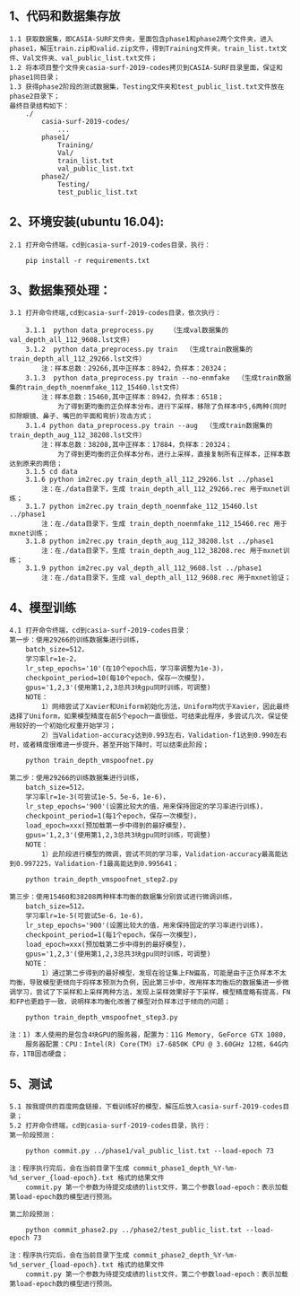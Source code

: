 
## 1、代码和数据集存放
    1.1 获取数据集，即CASIA-SURF文件夹，里面包含phase1和phase2两个文件夹，进入phase1，解压train.zip和valid.zip文件，得到Training文件夹，train_list.txt文件、Val文件夹、val_public_list.txt文件；
    1.2 将本项目整个文件夹casia-surf-2019-codes拷贝到CASIA-SURF目录里面，保证和phase1同目录；
    1.3 获得phase2阶段的测试数据集，Testing文件夹和test_public_list.txt文件放在phase2目录下；
    最终目录结构如下：
        ./
            casia-surf-2019-codes/
                ...
            phase1/
                Training/
                Val/
                train_list.txt
                val_public_list.txt
            phase2/
                Testing/
                test_public_list.txt

## 2、环境安装(ubuntu 16.04):
    2.1 打开命令终端，cd到casia-surf-2019-codes目录，执行： 
```
    pip install -r requirements.txt
```

## 3、数据集预处理：
    3.1 打开命令终端,cd到casia-surf-2019-codes目录，依次执行：
``` 
    3.1.1  python data_preprocess.py    （生成val数据集的val_depth_all_112_9608.lst文件）
    3.1.2  python data_preprocess.py train  （生成train数据集的train_depth_all_112_29266.lst文件）
        注：样本总数：29266,其中正样本：8942，负样本：20324；
    3.1.3  python data_preprocess.py train --no-enmfake  （生成train数据集的train_depth_noenmfake_112_15460.lst文件）
        注：样本总数：15460,其中正样本：8942，负样本：6518；
            为了得到更均衡的正负样本分布，进行下采样，移除了负样本中5,6两种(同时扣除眼镜、鼻子、嘴巴的平面和弯折)攻击方式；
    3.1.4 python data_preprocess.py train --aug  （生成train数据集的train_depth_aug_112_38208.lst文件）
        注：样本总数：38208,其中正样本：17884，负样本：20324；
            为了得到更均衡的正负样本分布，进行上采样，直接复制所有正样本，正样本数达到原来的两倍；
    3.1.5 cd data
    3.1.6 python im2rec.py train_depth_all_112_29266.lst ../phase1 
        注：在./data目录下，生成 train_depth_all_112_29266.rec 用于mxnet训练；
    3.1.7 python im2rec.py train_depth_noenmfake_112_15460.lst ../phase1 
        注：在./data目录下，生成 train_depth_noenmfake_112_15460.rec 用于mxnet训练；
    3.1.8 python im2rec.py train_depth_aug_112_38208.lst ../phase1 
        注：在./data目录下，生成 train_depth_aug_112_38208.rec 用于mxnet训练；
    3.1.9 python im2rec.py val_depth_all_112_9608.lst ../phase1 
        注：在./data目录下，生成 val_depth_all_112_9608.rec 用于mxnet验证；
``` 

## 4、模型训练
    4.1 打开命令终端，cd到casia-surf-2019-codes目录： 
    第一步：使用29266的训练数据集进行训练，
        batch_size=512，
        学习率lr=1e-2，
        lr_step_epochs='10'(在10个epoch后，学习率调整为1e-3)，
        checkpoint_period=10(每10个epoch，保存一次模型)，
        gpus='1,2,3'(使用第1,2,3总共3块gpu同时训练，可调整)
        NOTE：
            1）网络尝试了Xavier和Uniform初始化方法，Uniform均优于Xavier，因此最终选择了Uniform，如果模型精度在前5个epoch一直很低，可结束此程序，多尝试几次，保证使用较好的一个初始化权重开始学习；
            2）当Validation-accuracy达到0.993左右，Validation-f1达到0.990左右时，或者精度很难进一步提升，甚至开始下降时，可以结束此阶段；
```
    python train_depth_vmspoofnet.py
```
    第二步：使用29266的训练数据集进行训练，
        batch_size=512，
        学习率lr=1e-3(可尝试1e-5，5e-6，1e-6)，
        lr_step_epochs='900'(设置比较大的值，用来保持固定的学习率进行训练)，
        checkpoint_period=1(每1个epoch，保存一次模型)，
        load_epoch=xxx(预加载第一步中得到的最好模型)，
        gpus='1,2,3'(使用第1,2,3总共3块gpu同时训练，可调整)
        NOTE：
            1）此阶段进行模型的微调，尝试不同的学习率，Validation-accuracy最高能达到0.997225，Validation-f1最高能达到0.995641；
```
    python train_depth_vmspoofnet_step2.py
```
    第三步：使用15460和38208两种样本均衡的数据集分别尝试进行微调训练，
        batch_size=512，
        学习率lr=1e-5(可尝试5e-6，1e-6)，
        lr_step_epochs='900'(设置比较大的值，用来保持固定的学习率进行训练)，
        checkpoint_period=1(每1个epoch，保存一次模型)，
        load_epoch=xxx(预加载第二步中得到的最好模型)，
        gpus='1,2,3'(使用第1,2,3总共3块gpu同时训练，可调整)
        NOTE：
            1）通过第二步得到的最好模型，发现在验证集上FN偏高，可能是由于正负样本不太均衡，导致模型更倾向于将样本预测为负例，因此第三步中，改用样本均衡后的数据集进一步微调学习，尝试了下采样和上采样两种方法，发现上采样效果好于下采样，模型精度略有提高，FN和FP也更趋于一致，说明样本均衡化改善了模型对负样本过于倾向的问题；
```
    python train_depth_vmspoofnet_step3.py
```

	注：1) 本人使用的是包含4块GPU的服务器，配置为：11G Memory, GeForce GTX 1080，
	    服务器配置：CPU：Intel(R) Core(TM) i7-6850K CPU @ 3.60GHz 12核，64G内存，1TB固态硬盘；
	
## 5、测试
    5.1 按我提供的百度网盘链接，下载训练好的模型，解压后放入casia-surf-2019-codes目录；
    5.2 打开命令终端，cd到casia-surf-2019-codes目录，执行： 
    第一阶段预测：
```
    python commit.py ../phase1/val_public_list.txt --load-epoch 73
```
    注：程序执行完后，会在当前目录下生成 commit_phase1_depth_%Y-%m-%d_server_{load-epoch}.txt 格式的结果文件
	    commit.py 第一个参数为待提交成绩的list文件，第二个参数load-epoch：表示加载第load-epoch数的模型进行预测。

    第二阶段预测：
```
    python commit_phase2.py ../phase2/test_public_list.txt --load-epoch 73
```
    注：程序执行完后，会在当前目录下生成 commit_phase2_depth_%Y-%m-%d_server_{load-epoch}.txt 格式的结果文件
	    commit.py 第一个参数为待提交成绩的list文件，第二个参数load-epoch：表示加载第load-epoch数的模型进行预测。
	

